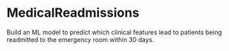 # MedicalReadmissions
Build an ML model to predict which clinical features lead to patients being readmitted to the emergency room within 30 days.
